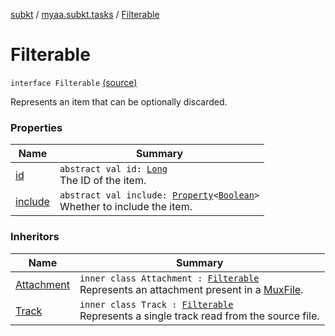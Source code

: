 [subkt](../../index.md) / [myaa.subkt.tasks](../index.md) / [Filterable](./index.md)

# Filterable

`interface Filterable` [(source)](https://github.com/Myaamori/SubKt/blob/0.1.11/src/main/kotlin/myaa/subkt/tasks/muxtask.kt#L32)

Represents an item that can be optionally discarded.

### Properties

| Name | Summary |
|---|---|
| [id](id.md) | `abstract val id: `[`Long`](https://kotlinlang.org/api/latest/jvm/stdlib/kotlin/-long/index.html)<br>The ID of the item. |
| [include](include.md) | `abstract val include: `[`Property`](https://docs.gradle.org/current/javadoc/org/gradle/api/provider/Property.html)`<`[`Boolean`](https://kotlinlang.org/api/latest/jvm/stdlib/kotlin/-boolean/index.html)`>`<br>Whether to include the item. |

### Inheritors

| Name | Summary |
|---|---|
| [Attachment](../-mux/-attachment/index.md) | `inner class Attachment : `[`Filterable`](./index.md)<br>Represents an attachment present in a [MuxFile](../-mux/-mux-file/index.md). |
| [Track](../-mux/-track/index.md) | `inner class Track : `[`Filterable`](./index.md)<br>Represents a single track read from the source file. |

